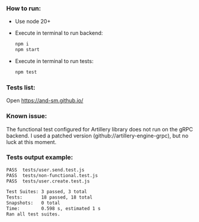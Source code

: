 ### **How to run:**

- Use node 20+
- Execute in terminal to run backend:

  ```bash
  npm i
  npm start
  ```

- Execute in terminal to run tests:
  ```bash
  npm test
  ```

### **Tests list:**

Open https://and-sm.github.io/

### **Known issue:**

The functional test configured for Artillery library does not run on the gRPC backend. I used a patched version (github://artillery-engine-grpc), but no luck at this moment.

### **Tests output example:**

```bash
PASS  tests/user.send.test.js
PASS  tests/non-functional.test.js
PASS  tests/user.create.test.js

Test Suites: 3 passed, 3 total
Tests:       18 passed, 18 total
Snapshots:   0 total
Time:        0.598 s, estimated 1 s
Ran all test suites.
```


